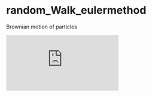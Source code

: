 # random_Walk_eulermethod
Brownian motion of particles

![](https://github.com/issahi62/random_Walk_eulermethod/blob/master/RandomWalk_Brownian.pdf)
